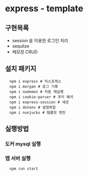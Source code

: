 # express - template

## 구현목록

- session 을 이용한 로그인 처리
- sequlize
- 메모장 CRUD

## 설치 패키지

```
  npm i express # 익스프레스
  npm i morgan # 로그 기록
  npm i nodemon # 자동 재실행
  npm i cookie-parser # 쿠키 해석
  npm i express-session # 세션
  npm i dotenv # 설정파일
  npm i nunjucks # 템플릿 엔진
```

## 실행방법

### 도커 mysql 실행

### 앱 서버 실행

```
  npm run start
```

